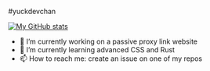 #yuckdevchan

[![My GitHub stats](https://github-readme-stats.vercel.app/api?username=yuckdevchan)](https://github.com/anuraghazra/github-readme-stats)

- 🔭 I’m currently working on a passive proxy link website
- 🌱 I’m currently learning advanced CSS and Rust
- 📫 How to reach me: create an issue on one of my repos
